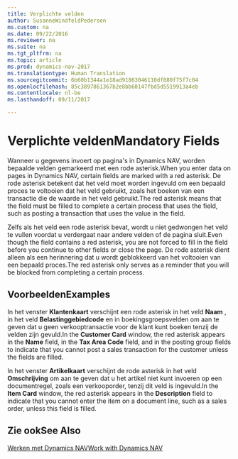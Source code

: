 ```yaml
---
title: Verplichte velden
author: SusanneWindfeldPedersen
ms.custom: na
ms.date: 09/22/2016
ms.reviewer: na
ms.suite: na
ms.tgt_pltfrm: na
ms.topic: article
ms.prod: dynamics-nav-2017
ms.translationtype: Human Translation
ms.sourcegitcommit: 6b60b1344a1e18ad91863046110df880f75f7c04
ms.openlocfilehash: 85c3897861367b2e8bb60147fbd5d5519913a4eb
ms.contentlocale: nl-be
ms.lasthandoff: 09/11/2017

---
```

    
# <a name="mandatory-fields"></a><span data-ttu-id="5cedc-102">Verplichte velden</span><span class="sxs-lookup"><span data-stu-id="5cedc-102">Mandatory Fields</span></span>
<span data-ttu-id="5cedc-103">Wanneer u gegevens invoert op pagina's in Dynamics NAV, worden bepaalde velden gemarkeerd met een rode asterisk.</span><span class="sxs-lookup"><span data-stu-id="5cedc-103">When you enter data on pages in Dynamics NAV, certain fields are marked with a red asterisk.</span></span> <span data-ttu-id="5cedc-104">De rode asterisk betekent dat het veld moet worden ingevuld om een bepaald proces te voltooien dat het veld gebruikt, zoals het boeken van een transactie die de waarde in het veld gebruikt.</span><span class="sxs-lookup"><span data-stu-id="5cedc-104">The red asterisk means that the field must be filled to complete a certain process that uses the field, such as posting a transaction that uses the value in the field.</span></span> 

<span data-ttu-id="5cedc-105">Zelfs als het veld een rode asterisk bevat, wordt u niet gedwongen het veld te vullen voordat u verdergaat naar andere velden of de pagina sluit.</span><span class="sxs-lookup"><span data-stu-id="5cedc-105">Even though the field contains a red asterisk, you are not forced to fill in the field before you continue to other fields or close the page.</span></span> <span data-ttu-id="5cedc-106">De rode asterisk dient alleen als een herinnering dat u wordt geblokkeerd van het voltooien van een bepaald proces.</span><span class="sxs-lookup"><span data-stu-id="5cedc-106">The red asterisk only serves as a reminder that you will be blocked from completing a certain process.</span></span> 

## <a name="examples"></a><span data-ttu-id="5cedc-107">Voorbeelden</span><span class="sxs-lookup"><span data-stu-id="5cedc-107">Examples</span></span> 
<span data-ttu-id="5cedc-108">In het venster **Klantenkaart** verschijnt een rode asterisk in het veld **Naam** , in het veld **Belastinggebiedcode** en in boekingsgroepsvelden om aan te geven dat u geen verkooptransactie voor de klant kunt boeken tenzij de velden zijn gevuld.</span><span class="sxs-lookup"><span data-stu-id="5cedc-108">In the **Customer Card** window, the red asterisk appears in the **Name** field, in the **Tax Area Code** field, and in the posting group fields to indicate that you cannot post a sales transaction for the customer unless the fields are filled.</span></span>

<span data-ttu-id="5cedc-109">In het venster **Artikelkaart** verschijnt de rode asterisk in het veld **Omschrijving** om aan te geven dat u het artikel niet kunt invoeren op een documentregel, zoals een verkooporder, tenzij dit veld is ingevuld.</span><span class="sxs-lookup"><span data-stu-id="5cedc-109">In the **Item Card** window, the red asterisk appears in the **Description** field to indicate that you cannot enter the item on a document line, such as a sales order, unless this field is filled.</span></span>

## <a name="see-also"></a><span data-ttu-id="5cedc-110">Zie ook</span><span class="sxs-lookup"><span data-stu-id="5cedc-110">See Also</span></span>
[<span data-ttu-id="5cedc-111">Werken met Dynamics NAV</span><span class="sxs-lookup"><span data-stu-id="5cedc-111">Work with Dynamics NAV</span></span>](ui-work-product.md) 


